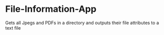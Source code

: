 File-Information-App
====================

Gets all Jpegs and PDFs in a directory and outputs their file attributes to a text file
